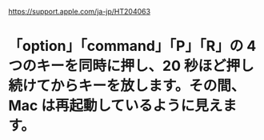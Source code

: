 https://support.apple.com/ja-jp/HT204063

# 「option」「command」「P」「R」の 4 つのキーを同時に押し、20 秒ほど押し続けてからキーを放します。その間、Mac は再起動しているように見えます。
